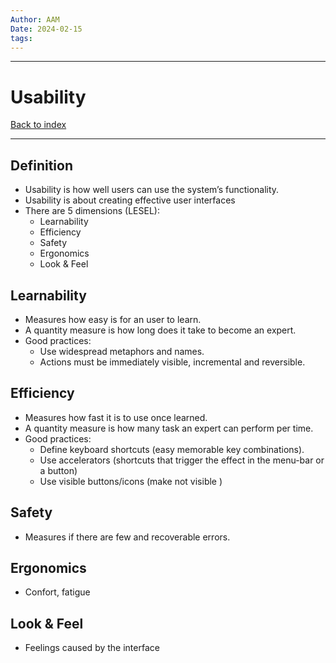 ```yaml
---
Author: AAM
Date: 2024-02-15
tags:
---
```


---
# Usability

[Back to index](/Programming/CHI/CHI.md)

---

## Definition

- Usability is how well users can use the system’s functionality.
- Usability is about creating effective user interfaces
- There are 5 dimensions (LESEL):
	- Learnability
	- Efficiency
	- Safety
	- Ergonomics
	- Look & Feel

## Learnability

- Measures how easy is for an user to learn.
- A quantity measure is how long does it take to become an expert.
- Good practices:
	- Use widespread metaphors and names.
	- Actions must be immediately visible, incremental and reversible.

## Efficiency

- Measures how fast it is to use once learned.
- A quantity measure is how many task an expert can perform per time.
- Good practices:
	- Define keyboard shortcuts (easy memorable key combinations).
	- Use accelerators (shortcuts that trigger the effect in the menu-bar or a button)
	- Use visible buttons/icons (make not visible )

## Safety

- Measures if there are few and recoverable errors.

## Ergonomics

- Confort, fatigue

## Look & Feel

- Feelings caused by the interface